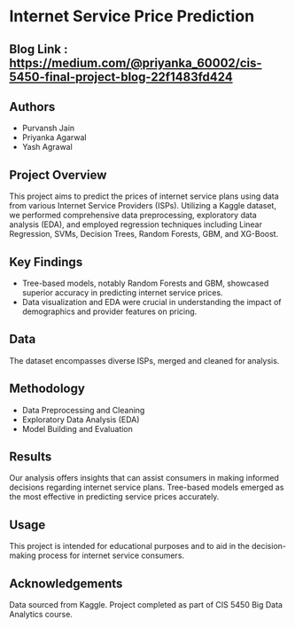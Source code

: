 
# Internet Service Price Prediction

## Blog Link : https://medium.com/@priyanka_60002/cis-5450-final-project-blog-22f1483fd424
## Authors
- Purvansh Jain
- Priyanka Agarwal
- Yash Agrawal

## Project Overview
This project aims to predict the prices of internet service plans using data from various Internet Service Providers (ISPs). Utilizing a Kaggle dataset, we performed comprehensive data preprocessing, exploratory data analysis (EDA), and employed regression techniques including Linear Regression, SVMs, Decision Trees, Random Forests, GBM, and XG-Boost.

## Key Findings
- Tree-based models, notably Random Forests and GBM, showcased superior accuracy in predicting internet service prices.
- Data visualization and EDA were crucial in understanding the impact of demographics and provider features on pricing.

## Data
The dataset encompasses diverse ISPs, merged and cleaned for analysis.

## Methodology
- Data Preprocessing and Cleaning
- Exploratory Data Analysis (EDA)
- Model Building and Evaluation

## Results
Our analysis offers insights that can assist consumers in making informed decisions regarding internet service plans. Tree-based models emerged as the most effective in predicting service prices accurately.

## Usage
This project is intended for educational purposes and to aid in the decision-making process for internet service consumers.

## Acknowledgements
Data sourced from Kaggle. Project completed as part of CIS 5450 Big Data Analytics course.
